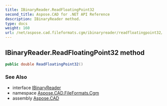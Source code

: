 ```yaml
---
title: IBinaryReader.ReadFloatingPoint32
second_title: Aspose.CAD for .NET API Reference
description: IBinaryReader method. 
type: docs
weight: 160
url: /net/aspose.cad.fileformats.cgm/ibinaryreader/readfloatingpoint32/
---
```

## IBinaryReader.ReadFloatingPoint32 method

```csharp
public double ReadFloatingPoint32()
```

### See Also

* interface [IBinaryReader](../)
* namespace [Aspose.CAD.FileFormats.Cgm](../../ibinaryreader/)
* assembly [Aspose.CAD](../../../)


